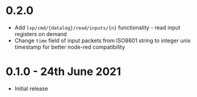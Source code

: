# 0.2.0

* Add `lxp/cmd/{datalog}/read/inputs/{n}` functionality - read input registers on demand
* Change `time` field of input packets from ISO8601 string to integer unix timestamp for better node-red compatibility


# 0.1.0 - 24th June 2021

* Initial release

